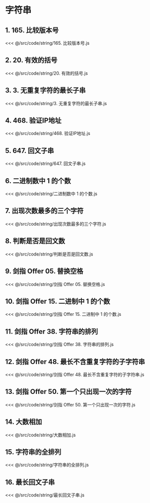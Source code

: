# 字符串

## 1. 165. 比较版本号

<<< @/src/code/string/165. 比较版本号.js

## 2. 20. 有效的括号

<<< @/src/code/string/20. 有效的括号.js

## 3. 3. 无重复字符的最长子串

<<< @/src/code/string/3. 无重复字符的最长子串.js

## 4. 468. 验证IP地址

<<< @/src/code/string/468. 验证IP地址.js

## 5. 647. 回文子串

<<< @/src/code/string/647. 回文子串.js

## 6. 二进制数中 1 的个数

<<< @/src/code/string/二进制数中 1 的个数.js

## 7. 出现次数最多的三个字符

<<< @/src/code/string/出现次数最多的三个字符.js

## 8. 判断是否是回文数

<<< @/src/code/string/判断是否是回文数.js

## 9. 剑指 Offer 05. 替换空格

<<< @/src/code/string/剑指 Offer 05. 替换空格.js

## 10. 剑指 Offer 15. 二进制中 1 的个数

<<< @/src/code/string/剑指 Offer 15. 二进制中 1 的个数.js

## 11. 剑指 Offer 38. 字符串的排列

<<< @/src/code/string/剑指 Offer 38. 字符串的排列.js

## 12. 剑指 Offer 48. 最长不含重复字符的子字符串

<<< @/src/code/string/剑指 Offer 48. 最长不含重复字符的子字符串.js

## 13. 剑指 Offer 50. 第一个只出现一次的字符

<<< @/src/code/string/剑指 Offer 50. 第一个只出现一次的字符.js

## 14. 大数相加

<<< @/src/code/string/大数相加.js

## 15. 字符串的全排列

<<< @/src/code/string/字符串的全排列.js

## 16. 最长回文子串

<<< @/src/code/string/最长回文子串.js